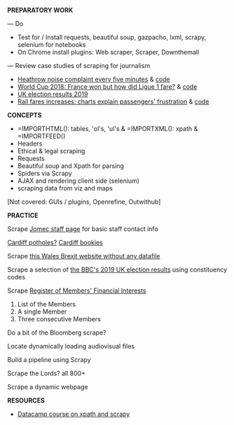 **PREPARATORY WORK**

— Do
- Test for / Install requests, beautiful soup, gazpacho, lxml, scrapy, selenium for notebooks
- On Chrome install plugins: Web scraper, Scraper, Downthemall

— Review case studies of scraping for journalism
- [Heathrow noise complaint every five minutes](https://www.bbc.co.uk/news/uk-england-37803205) & [code](https://onlinejournalismblog.com/2016/11/29/how-the-bbc-england-data-unit-scraped-airport-noise-complaints/)
- [World Cup 2018: France won but how did Ligue 1 fare?](https://www.dw.com/en/world-cup-2018-france-won-but-how-did-ligue-1-fare/a-44705606) & [code](https://github.com/dw-data/wm2018?utm_source=sendinblue&utm_campaign=back_up_copy_Conversations_with_Data_October_scraping)
- [UK election results 2019](https://github.com/aodhanlutetiae/uk_election_2019)
- [Rail fares increases: charts explain passengers' frustration](https://www.bbc.co.uk/news/uk-england-46606525) & [code](https://github.com/BBC-Data-Unit/rail-fare-increases-2019)

**CONCEPTS**

- =IMPORTHTML(): tables, 'ol's, 'ul's & =IMPORTXML(): xpath & =IMPORTFEED()
- Headers
- Ethical & legal scraping
- Requests
- Beautiful soup and Xpath for parsing
- Spiders via Scrapy
- AJAX and rendering client side (selenium)
- scraping data from viz and maps

[Not covered: GUIs / plugins, Openrefine, Outwithub]


**PRACTICE**

Scrape [Jomec staff page](https://www.cardiff.ac.uk/journalism-media-and-culture/people/academic-staff)
for basic staff contact info

[Cardiff potholes?](https://www.fillthathole.org.uk/authority/cardiff/hazards?sort=asc&order=Added)
[Cardiff bookies](https://www.yell.com/ucs/UcsSearchAction.do?keywords=Bookmakers&location=cardiff%2C+United+Kingdom&scrambleSeed=1005010098)

Scrape [this Wales Brexit website without any datafile](https://www.electoralcommission.org.uk/who-we-are-and-what-we-do/elections-and-referendums/past-elections-and-referendums/eu-referendum/results-and-turnout-eu-referendum/eu-referendum-results-region-wales)

Scrape a selection of [the BBC's 2019 UK election results](https://www.bbc.co.uk/news/politics/constituencies/E14000546) using constituency codes

Scrape [Register of Members' Financial Interests](https://publications.parliament.uk/pa/cm/cmregmem/201012/contents.htm)
1. List of the Members
2. A single Member
3. Three consecutive Members

Do a bit of the Bloomberg scrape?

Locate dynamically loading audiovisual files

Build a pipeline using Scrapy

Scrape the Lords? all 800+

Scrape a dynamic webpage


**RESOURCES**

- [Datacamp course on xpath and scrapy](https://learn.datacamp.com/courses/web-scraping-with-python)
